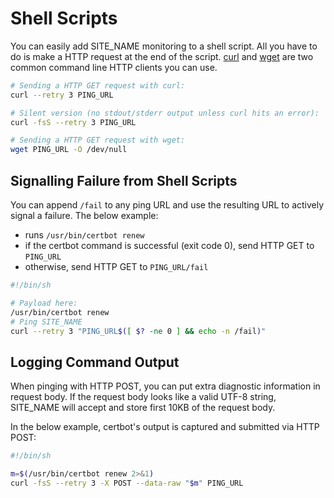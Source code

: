 # Shell Scripts

You can easily add SITE_NAME monitoring to a shell script. All you
have to do is make a HTTP request at the end of the script.
[curl](https://curl.haxx.se/docs/manpage.html) and
[wget](https://www.gnu.org/software/wget/manual/wget.html)
are two common command line HTTP clients you can use.

```bash
# Sending a HTTP GET request with curl:
curl --retry 3 PING_URL

# Silent version (no stdout/stderr output unless curl hits an error):
curl -fsS --retry 3 PING_URL

# Sending a HTTP GET request with wget:
wget PING_URL -O /dev/null
```

## Signalling Failure from Shell Scripts

You can append `/fail` to any ping URL and  use the resulting URL to actively
signal a failure. The below example:

* runs `/usr/bin/certbot renew`
* if the certbot command is successful (exit code 0), send HTTP GET to `PING_URL`
* otherwise, send HTTP GET to `PING_URL/fail`

```bash
#!/bin/sh

# Payload here:
/usr/bin/certbot renew
# Ping SITE_NAME
curl --retry 3 "PING_URL$([ $? -ne 0 ] && echo -n /fail)"
```

## Logging Command Output

When pinging with HTTP POST, you can put extra diagnostic information in request
body. If the request body looks like a valid UTF-8 string, SITE_NAME
will accept and store first 10KB of the request body.

In the below example, certbot's output is captured and submitted via HTTP POST:

```bash
#!/bin/sh

m=$(/usr/bin/certbot renew 2>&1)
curl -fsS --retry 3 -X POST --data-raw "$m" PING_URL
```
